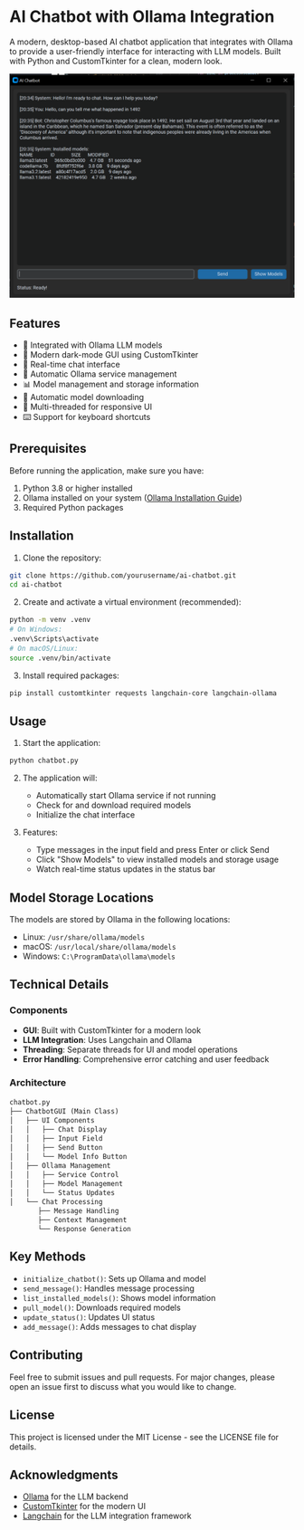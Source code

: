 # AI Chatbot with Ollama Integration

A modern, desktop-based AI chatbot application that integrates with Ollama to provide a user-friendly interface for interacting with LLM models. Built with Python and CustomTkinter for a clean, modern look.

![Chatbot Interface Placeholder](imgs/img.png)

## Features

- 🤖 Integrated with Ollama LLM models
- 🎨 Modern dark-mode GUI using CustomTkinter
- 💬 Real-time chat interface
- 🔄 Automatic Ollama service management
- 📊 Model management and storage information
- 💾 Automatic model downloading
- 🧵 Multi-threaded for responsive UI
- ⌨️ Support for keyboard shortcuts

## Prerequisites

Before running the application, make sure you have:

1. Python 3.8 or higher installed
2. Ollama installed on your system ([Ollama Installation Guide](https://ollama.ai/download))
3. Required Python packages

## Installation

1. Clone the repository:
```bash
git clone https://github.com/yourusername/ai-chatbot.git
cd ai-chatbot
```

2. Create and activate a virtual environment (recommended):
```bash
python -m venv .venv
# On Windows:
.venv\Scripts\activate
# On macOS/Linux:
source .venv/bin/activate
```

3. Install required packages:
```bash
pip install customtkinter requests langchain-core langchain-ollama
```

## Usage

1. Start the application:
```bash
python chatbot.py
```

2. The application will:
   - Automatically start Ollama service if not running
   - Check for and download required models
   - Initialize the chat interface

3. Features:
   - Type messages in the input field and press Enter or click Send
   - Click "Show Models" to view installed models and storage usage
   - Watch real-time status updates in the status bar

## Model Storage Locations

The models are stored by Ollama in the following locations:

- Linux: `/usr/share/ollama/models`
- macOS: `/usr/local/share/ollama/models`
- Windows: `C:\ProgramData\ollama\models`

## Technical Details

### Components

- **GUI**: Built with CustomTkinter for a modern look
- **LLM Integration**: Uses Langchain and Ollama
- **Threading**: Separate threads for UI and model operations
- **Error Handling**: Comprehensive error catching and user feedback

### Architecture

```
chatbot.py
├── ChatbotGUI (Main Class)
│   ├── UI Components
│   │   ├── Chat Display
│   │   ├── Input Field
│   │   ├── Send Button
│   │   └── Model Info Button
│   ├── Ollama Management
│   │   ├── Service Control
│   │   ├── Model Management
│   │   └── Status Updates
│   └── Chat Processing
       ├── Message Handling
       ├── Context Management
       └── Response Generation
```

## Key Methods

- `initialize_chatbot()`: Sets up Ollama and model
- `send_message()`: Handles message processing
- `list_installed_models()`: Shows model information
- `pull_model()`: Downloads required models
- `update_status()`: Updates UI status
- `add_message()`: Adds messages to chat display

## Contributing

Feel free to submit issues and pull requests. For major changes, please open an issue first to discuss what you would like to change.

## License

This project is licensed under the MIT License - see the LICENSE file for details.

## Acknowledgments

- [Ollama](https://ollama.ai/) for the LLM backend
- [CustomTkinter](https://github.com/TomSchimansky/CustomTkinter) for the modern UI
- [Langchain](https://www.langchain.com/) for the LLM integration framework